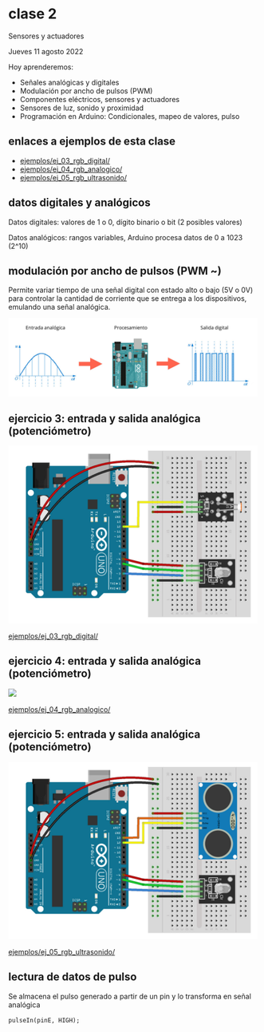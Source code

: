 # clase 2

Sensores y actuadores

Jueves 11 agosto 2022

Hoy aprenderemos:

- Señales analógicas y digitales
- Modulación por ancho de pulsos (PWM)
- Componentes eléctricos, sensores y actuadores
- Sensores de luz, sonido y proximidad
- Programación en Arduino: Condicionales, mapeo de valores, pulso

## enlaces a ejemplos de esta clase

- [ejemplos/ej_03_rgb_digital/](./ejemplos/ej_03_rgb_digital/)
- [ejemplos/ej_04_rgb_analogico/](./ejemplos/ej_04_rgb_analogico/)
- [ejemplos/ej_05_rgb_ultrasonido/](./ejemplos/ej_05_rgb_ultrasonido/)

## datos digitales y analógicos

Datos digitales: valores de 1 o 0, dígito binario o bit (2 posibles valores)

Datos analógicos: rangos variables, Arduino procesa datos de 0 a 1023 (2^10)

## modulación por ancho de pulsos (PWM ~)

Permite variar tiempo de una señal digital con estado alto o bajo (5V o 0V) para controlar la cantidad de corriente que se entrega a los dispositivos, emulando una señal analógica.

<img src="../media/objetos-electronicos/pwm.jpg" width="500">

## ejercicio 3: entrada y salida analógica (potenciómetro)

<img src="../media/objetos-electronicos/ej_03_rgb_digital_ldr.jpg" width="500">

[ejemplos/ej_03_rgb_digital/](./ejemplos/ej_03_rgb_digital/)


## ejercicio 4: entrada y salida analógica (potenciómetro)

<img src="../media/objetos-electronicos/ej_ej_04_rgb_analogico_sonido.jpg" width="500">

[ejemplos/ej_04_rgb_analogico/](./ejemplos/ej_04_rgb_analogico/)

## ejercicio 5: entrada y salida analógica (potenciómetro)

<img src="../media/objetos-electronicos/ej_05_rgb_ultrasonido.jpg" width="500">

[ejemplos/ej_05_rgb_ultrasonido/](./ejemplos/ej_05_rgb_ultrasonido/)

## lectura de datos de pulso

Se almacena el pulso generado a partir de un pin y lo transforma en señal analógica 

```arduino
pulseIn(pinE, HIGH);
```
